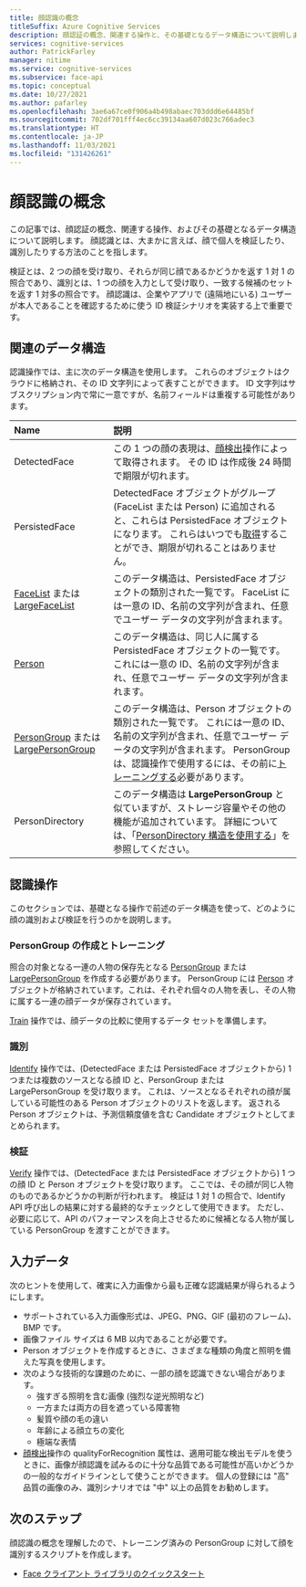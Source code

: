 ```yaml
---
title: 顔認識の概念
titleSuffix: Azure Cognitive Services
description: 顔認証の概念、関連する操作と、その基礎となるデータ構造について説明します。
services: cognitive-services
author: PatrickFarley
manager: nitime
ms.service: cognitive-services
ms.subservice: face-api
ms.topic: conceptual
ms.date: 10/27/2021
ms.author: pafarley
ms.openlocfilehash: 3ae6a67ce0f906a4b498abaec703ddd6e64485bf
ms.sourcegitcommit: 702df701fff4ec6cc39134aa607d023c766adec3
ms.translationtype: HT
ms.contentlocale: ja-JP
ms.lasthandoff: 11/03/2021
ms.locfileid: "131426261"
---
```

# <a name="face-recognition-concepts"></a>顔認識の概念

この記事では、顔認証の概念、関連する操作、およびその基礎となるデータ構造について説明します。 顔認識とは、大まかに言えば、顔で個人を検証したり、識別したりする方法のことを指します。 

検証とは、2 つの顔を受け取り、それらが同じ顔であるかどうかを返す 1 対 1 の照合であり、識別とは、1 つの顔を入力として受け取り、一致する候補のセットを返す 1 対多の照合です。 顔認識は、企業やアプリで (遠隔地にいる) ユーザーが本人であることを確認するために使う ID 検証シナリオを実装する上で重要です。

## <a name="related-data-structures"></a>関連のデータ構造

認識操作では、主に次のデータ構造を使用します。 これらのオブジェクトはクラウドに格納され、その ID 文字列によって表すことができます。 ID 文字列はサブスクリプション内で常に一意ですが、名前フィールドは重複する可能性があります。

|Name|説明|
|:--|:--|
|DetectedFace| この 1 つの顔の表現は、[顔検出](../Face-API-How-to-Topics/HowtoDetectFacesinImage.md)操作によって取得されます。 その ID は作成後 24 時間で期限が切れます。|
|PersistedFace| DetectedFace オブジェクトがグループ (FaceList または Person) に追加されると、これらは PersistedFace オブジェクトになります。 これらはいつでも[取得](https://westus.dev.cognitive.microsoft.com/docs/services/563879b61984550e40cbbe8d/operations/563879b61984550f3039524c)することができ、期限が切れることはありません。|
|[FaceList](https://westus.dev.cognitive.microsoft.com/docs/services/563879b61984550e40cbbe8d/operations/563879b61984550f3039524b) または [LargeFaceList](https://westus.dev.cognitive.microsoft.com/docs/services/563879b61984550e40cbbe8d/operations/5a157b68d2de3616c086f2cc)| このデータ構造は、PersistedFace オブジェクトの類別された一覧です。 FaceList には一意の ID、名前の文字列が含まれ、任意でユーザー データの文字列が含まれます。|
|[Person](https://westus.dev.cognitive.microsoft.com/docs/services/563879b61984550e40cbbe8d/operations/563879b61984550f3039523c)| このデータ構造は、同じ人に属する PersistedFace オブジェクトの一覧です。 これには一意の ID、名前の文字列が含まれ、任意でユーザー データの文字列が含まれます。|
|[PersonGroup](https://westus.dev.cognitive.microsoft.com/docs/services/563879b61984550e40cbbe8d/operations/563879b61984550f30395244) または [LargePersonGroup](https://westus.dev.cognitive.microsoft.com/docs/services/563879b61984550e40cbbe8d/operations/599acdee6ac60f11b48b5a9d)| このデータ構造は、Person オブジェクトの類別された一覧です。 これには一意の ID、名前の文字列が含まれ、任意でユーザー データの文字列が含まれます。 PersonGroup は、認識操作で使用するには、その前に[トレーニングする](https://westus.dev.cognitive.microsoft.com/docs/services/563879b61984550e40cbbe8d/operations/563879b61984550f30395249)必要があります。|
|PersonDirectory | このデータ構造は **LargePersonGroup** と似ていますが、ストレージ容量やその他の機能が追加されています。 詳細については、「[PersonDirectory 構造を使用する](../Face-API-How-to-Topics/use-persondirectory.md)」を参照してください。

## <a name="recognition-operations"></a>認識操作

このセクションでは、基礎となる操作で前述のデータ構造を使って、どのように顔の識別および検証を行うのかを説明します。

### <a name="persongroup-creation-and-training"></a>PersonGroup の作成とトレーニング

照合の対象となる一連の人物の保存先となる [PersonGroup](https://westus.dev.cognitive.microsoft.com/docs/services/563879b61984550e40cbbe8d/operations/563879b61984550f30395244) または [LargePersonGroup](https://westus.dev.cognitive.microsoft.com/docs/services/563879b61984550e40cbbe8d/operations/599acdee6ac60f11b48b5a9d) を作成する必要があります。 PersonGroup には [Person](https://westus.dev.cognitive.microsoft.com/docs/services/563879b61984550e40cbbe8d/operations/563879b61984550f3039523c) オブジェクトが格納されています。これは、それぞれ個々の人物を表し、その人物に属する一連の顔データが保存されています。

[Train](https://westus.dev.cognitive.microsoft.com/docs/services/563879b61984550e40cbbe8d/operations/563879b61984550f30395249) 操作では、顔データの比較に使用するデータ セットを準備します。

### <a name="identification"></a>識別

[Identify](https://westus.dev.cognitive.microsoft.com/docs/services/563879b61984550e40cbbe8d/operations/563879b61984550f30395239) 操作では、(DetectedFace または PersistedFace オブジェクトから) 1 つまたは複数のソースとなる顔 ID と、PersonGroup または LargePersonGroup を受け取ります。 これは、ソースとなるそれぞれの顔が属している可能性のある Person オブジェクトのリストを返します。 返される Person オブジェクトは、予測信頼度値を含む Candidate オブジェクトとしてまとめられます。

### <a name="verification"></a>検証

[Verify](https://westus.dev.cognitive.microsoft.com/docs/services/563879b61984550e40cbbe8d/operations/563879b61984550f3039523a) 操作では、(DetectedFace または PersistedFace オブジェクトから) 1 つの顔 ID と Person オブジェクトを受け取ります。 ここでは、その顔が同じ人物のものであるかどうかの判断が行われます。 検証は 1 対 1 の照合で、Identify API 呼び出しの結果に対する最終的なチェックとして使用できます。 ただし、必要に応じて、API のパフォーマンスを向上させるために候補となる人物が属している PersonGroup を渡すことができます。

## <a name="input-data"></a>入力データ

次のヒントを使用して、確実に入力画像から最も正確な認識結果が得られるようにします。

* サポートされている入力画像形式は、JPEG、PNG、GIF (最初のフレーム)、BMP です。
* 画像ファイル サイズは 6 MB 以内であることが必要です。
* Person オブジェクトを作成するときに、さまざまな種類の角度と照明を備えた写真を使用します。
* 次のような技術的な課題のために、一部の顔を認識できない場合があります。
  * 強すぎる照明を含む画像 (強烈な逆光照明など)
  * 一方または両方の目を遮っている障害物
  * 髪質や顔の毛の違い
  * 年齢による顔立ちの変化
  * 極端な表情
* [顔検出](../Face-API-How-to-Topics/HowtoDetectFacesinImage.md)操作の qualityForRecognition 属性は、適用可能な検出モデルを使うときに、画像が顔認識を試みるのに十分な品質である可能性が高いかどうかの一般的なガイドラインとして使うことができます。 個人の登録には "高" 品質の画像のみ、識別シナリオでは "中" 以上の品質をお勧めします。

## <a name="next-steps"></a>次のステップ

顔認識の概念を理解したので、トレーニング済みの PersonGroup に対して顔を識別するスクリプトを作成します。

* [Face クライアント ライブラリのクイックスタート](../Quickstarts/client-libraries.md)